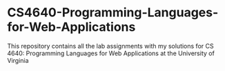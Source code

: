# CS4640-Programming-Languages-for-Web-Applications
This repository contains all the lab assignments with my solutions for CS 4640: Programming Languages for Web Applications at the University of Virginia
